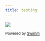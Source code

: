 ```yaml
---
title: testing
---
```

![](https://firebasestorage.googleapis.com/v0/b/swimm-dev-content/o/repositories%2Fls4DA2fLasmQuEbT4ipw%2Fc109475f-2687-492e-9364-684574133bb2.png?alt=media&token=b810ffb3-515b-41a0-b58c-5bbec06132de)

<SwmMeta version="3.0.0" repo-id="ls4DA2fLasmQuEbT4ipw" repo-name="UTestEx"><sup>Powered by [Swimm](https://swimm-web-app.web.app/)</sup></SwmMeta>
